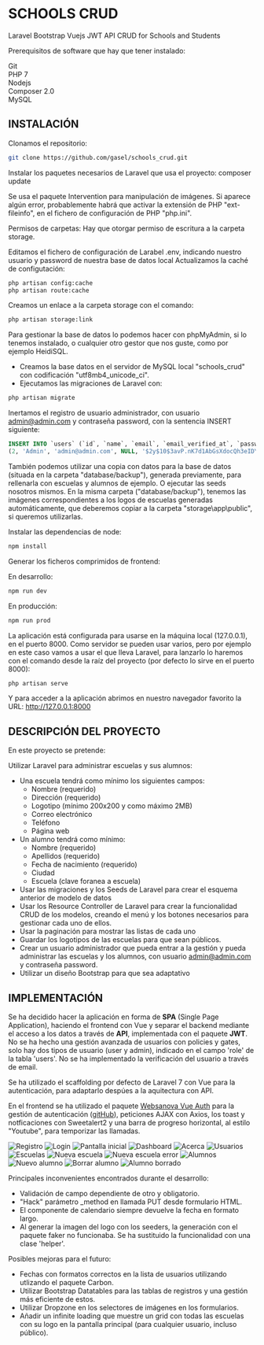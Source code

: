 # SCHOOLS CRUD
Laravel Bootstrap Vuejs JWT API CRUD for Schools and Students

Prerequisitos de software que hay que tener instalado:  

Git  
PHP 7  
Nodejs  
Composer 2.0  
MySQL  

## INSTALACIÓN

Clonamos el repositorio:
```bash
git clone https://github.com/gasel/schools_crud.git
```

Instalar los paquetes necesarios de Laravel que usa el proyecto:
composer update

Se usa el paquete Intervention para manipulación de imágenes. Si aparece algún error, probablemente habrá que activar la extensión de PHP "ext-fileinfo", en el fichero de configuración de PHP "php.ini".

Permisos de carpetas:
Hay que otorgar permiso de escritura a la carpeta storage.

Editamos el fichero de configuración de Larabel .env, indicando nuestro usuario y password de nuestra base de datos local
Actualizamos la caché de configutación:
```bash
php artisan config:cache
php artisan route:cache
```

Creamos un enlace a la carpeta storage con el comando:

```bash
php artisan storage:link
```

Para gestionar la base de datos lo podemos hacer con phpMyAdmin, si lo tenemos instalado, o cualquier otro gestor que nos guste, como por ejemplo HeidiSQL.

- Creamos la base datos en el servidor de MySQL local "schools_crud" con codificación "utf8mb4_unicode_ci".
- Ejecutamos las migraciones de Laravel con:

```bash
php artisan migrate
```

Inertamos el registro de usuario administrador, con usuario admin@admin.com y contraseña password, con la sentencia INSERT siguiente:

```SQL
INSERT INTO `users` (`id`, `name`, `email`, `email_verified_at`, `password`, `remember_token`, `created_at`, `updated_at`, `role`) VALUES
(2, 'Admin', 'admin@admin.com', NULL, '$2y$10$3avP.nK7d1AbGsXdocQh3eIDYXsAYRlRAUbji/xnIPDae72CBk7e.', NULL, '2020-09-01 06:49:40', '2020-09-01 06:49:40', 'admin');
```

También podemos utilizar una copia con datos para la base de datos (situada en la carpeta "database/backup"), generada previamente, para rellenarla con escuelas y alumnos de ejemplo. O ejecutar las seeds nosotros mismos. En la misma carpeta ("database/backup"), tenemos las imágenes correspondientes a los logos de escuelas generadas automáticamente, que deberemos copiar a la carpeta "storage\app\public", si queremos utilizarlas.


Instalar las dependencias de node:

```bash
npm install
```

Generar los ficheros comprimidos de frontend:

En desarrollo:
```bash
npm run dev
```
En producción:
```bash
npm run prod
```

La aplicación está configurada para usarse en la máquina local (127.0.0.1), en el puerto 8000.
Como servidor se pueden usar varios, pero por ejemplo en este caso vamos a usar el que lleva Laravel, para lanzarlo lo haremos con el comando desde la raíz del proyecto (por defecto lo sirve en el puerto 8000):

```bash
php artisan serve
```

Y para acceder a la aplicación abrimos en nuestro navegador favorito la URL: http://127.0.0.1:8000


## DESCRIPCIÓN DEL PROYECTO

En este proyecto se pretende:

Utilizar Laravel para administrar escuelas y sus alumnos:  
  - Una escuela tendrá como mínimo los siguientes campos:
    * Nombre (requerido)
    * Dirección (requerido)
    * Logotipo (mínimo 200x200 y como máximo 2MB)
    * Correo electrónico
    * Teléfono
    * Página web
  - Un alumno tendrá como mínimo:
    * Nombre (requerido)
    * Apellidos (requerido)
    * Fecha de nacimiento (requerido)
    * Ciudad
    * Escuela (clave foranea a escuela)
  - Usar las migraciones y los Seeds de Laravel para crear el esquema anterior de modelo de datos
  - Usar los Resource Controller de Laravel para crear la funcionalidad CRUD de los modelos, creando el menú y los botones necesarios para gestionar cada uno de ellos.
  - Usar la paginación para mostrar las listas de cada uno
  - Guardar los logotipos de las escuelas para que sean públicos.
  - Crear un usuario administrador que pueda entrar a la gestión y pueda administrar las escuelas y los alumnos, con usuario admin@admin.com y contraseña password.
  - Utilizar un diseño Bootstrap para que sea adaptativo


## IMPLEMENTACIÓN

Se ha decidido hacer la aplicación en forma de __SPA__ (Single Page Application), haciendo el frontend con Vue y separar el backend mediante el acceso a los datos a través de __API__, implementada con el paquete __JWT__. No se ha hecho una gestión avanzada de usuarios con policies y gates, solo hay dos tipos de usuario (user y admin), indicado en el campo 'role' de la tabla 'users'. No se ha implementado la verificación del usuario a través de email.

Se ha utilizado el scaffolding por defecto de Laravel 7 con Vue para la autenticación, para adaptarlo despúes a la aquitectura con API.

En el frontend se ha utilizado el paquete [Websanova Vue Auth](https://websanova.com/docs/vue-auth/intro) para la gestión de autenticación ([gitHub](https://github.com/websanova/vue-auth)), peticiones AJAX con Axios, los toast y notficaciones con Sweetalert2 y una barra de progreso horizontal, al estilo "Youtube", para temporizar las llamadas.

![Registro](info/img/0_1_register.png "Registro")
![Login](info/img/0_2_login.png "Login")
![Pantalla inicial](info/img/1_home.png "Página inicial")
![Dashboard](info/img/2_dashboard.png "Dashboard")
![Acerca](info/img/3_about.png "Acerca")
![Usuarios](info/img/4_users.png "Usuarios")
![Escuelas](info/img/5_schools.png "Escuelas")
![Nueva escuela](info/img/5_1_new_school.png "Nueva escuela")
![Nueva escuela error](info/img/5_1_1_new_school_error.png "Nueva escuela error")
![Alumnos](info/img/6_students.png "Alumnos")
![Nuevo alumno](info/img/6_1_new_student.png "Nuevo alumno")
![Borrar alumno](info/img/6_2_student_delete.png "Borrar alumno")
![Alumno borrado](info/img/6_3_student_deleted.png "Alunmno borrado")

Principales inconvenientes encontrados durante el desarrollo:
- Validación de campo dependiente de otro y obligatorio.
- "Hack" parámetro _method en llamada PUT desde formulario HTML.
- El componente de calendario siempre devuelve la fecha en formato largo.
- Al generar la imagen del logo con los seeders, la generación con el paquete faker no funcionaba. Se ha sustituido la funcionalidad con una clase 'helper'.

Posibles mejoras para el futuro:

- Fechas con formatos correctos en la lista de usuarios utilizando utlizando el paquete Carbon.
- Utilizar Bootstrap Datatables para las tablas de registros y una gestión más eficiente de estos.
- Utilizar Dropzone en los selectores de imágenes en los formularios.
- Añadir un infinite loading que muestre un grid con todas las escuelas con su logo en la pantalla principal (para cualquier usuario, incluso público).


